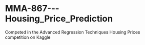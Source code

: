# MMA-867---Housing_Price_Prediction
Competed in the Advanced Regression Techniques Housing Prices competition on Kaggle 
